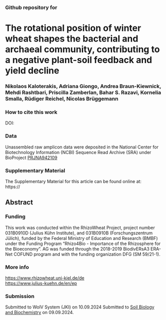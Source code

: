 ### Github repository for
# The rotational position of winter wheat shapes the bacterial and archaeal community, contributing to a negative plant-soil feedback and yield decline
### Nikolaos Kaloterakis, Adriana Giongo, Andrea Braun-Kiewnick, Mehdi Rashtbari, Priscilla Zamberlan, Bahar S. Razavi, Kornelia Smalla, Rüdiger Reichel, Nicolas Brüggemann

### How to cite this work
DOI: 

### Data
Unassembled raw amplicon data were deposited in the National Center for Biotechnology Information (NCBI) Sequence Read Archive (SRA) under BioProject 
[PRJNA942109](https://www.ncbi.nlm.nih.gov/bioproject/PRJNA942109/)

### Supplementary Material
The Supplementary Material for this article can be found online at: \
https://

## Abstract

### Funding
This work was conducted within the RhizoWheat Project, project number 031B0910D (Julius Kühn Institute), and 031B0910B (Forschungszentrum Jülich), funded by the Federal Ministry of Education and Research (BMBF) under the Funding Program “Rhizo4Bio - Importance of the Rhizosphere for the Bioeconomy”. AG was funded through the 2018-2019 BiodivERsA3 ERA-Net COFUND program and with the funding organization DFG (SM 59/21-1).

### More info
https://www.rhizowheat.uni-kiel.de/de \
https://www.julius-kuehn.de/en/ep

### Submission
Submitted to WolV System (JKI) on 10.09.2024
Submitted to [Soil Biology and Biochemistry](https://www.sciencedirect.com/journal/soil-biology-and-biochemistry) on 09.09.2024. 

